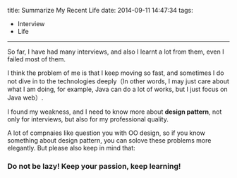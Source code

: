 title: Summarize My Recent Life
date: 2014-09-11 14:47:34
tags:
 - Interview
 - Life
---
So far, I have had many interviews, and also I learnt a lot from them, even I failed most of them.
<!-- more -->

I think the problem of me is that I keep moving so fast, and sometimes I do not dive in to the technologies deeply（In other words, I may just care about what I am doing, for example, Java can do a lot of works, but I just focus on Java web）.

I found my weakness, and I need to know more about **design pattern**, not only for interviews, but also for my professional quality.

A lot of compnaies like question you with OO design, so if you know something about design pattern, you can solove these problems more elegantly. But please also keep in mind that:
### Do not be lazy! Keep your passion, keep learning!